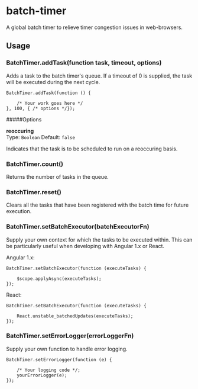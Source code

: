 # batch-timer
A global batch timer to relieve timer congestion issues in web-browsers.

## Usage

### BatchTimer.addTask(function task, timeout, options)
Adds a task to the batch timer's queue. If a timeout of 0 is supplied, the task will be executed during the next cycle.

	BatchTimer.addTask(function () { 
	
		/* Your work goes here */ 
	}, 100, { /* options */});
	
#####Options

**reoccuring**  
Type: `Boolean` Default: `false`

Indicates that the task is to be scheduled to run on a reoccuring basis.

### BatchTimer.count()
Returns the number of tasks in the queue.

### BatchTimer.reset()
Clears all the tasks that have been registered with the batch time for future execution.

### BatchTimer.setBatchExecutor(batchExecutorFn)
Supply your own context for which the tasks to be executed within. This can be particularly useful when developing with Angular 1.x or React.

Angular 1.x:

	BatchTimer.setBatchExecutor(function (executeTasks) {

		$scope.applyAsync(executeTasks);
	});

React:

	BatchTimer.setBatchExecutor(function (executeTasks) {

		React.unstable_batchedUpdates(executeTasks);
	});

### BatchTimer.setErrorLogger(errorLoggerFn)
Supply your own function to handle error logging.

	BatchTimer.setErrorLogger(function (e) { 
		
		/* Your logging code */;
		yourErrorLogger(e);
	});